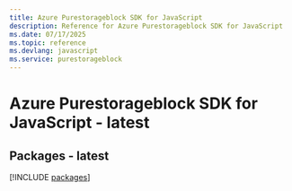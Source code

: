 ```yaml
---
title: Azure Purestorageblock SDK for JavaScript
description: Reference for Azure Purestorageblock SDK for JavaScript
ms.date: 07/17/2025
ms.topic: reference
ms.devlang: javascript
ms.service: purestorageblock
---
```

# Azure Purestorageblock SDK for JavaScript - latest
## Packages - latest
[!INCLUDE [packages](purestorageblock-index.md)]